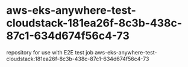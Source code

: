 # aws-eks-anywhere-test-cloudstack-181ea26f-8c3b-438c-87c1-634d674f56c4-73
repository for use with E2E test job aws-eks-anywhere-test-cloudstack:181ea26f-8c3b-438c-87c1-634d674f56c4-73
